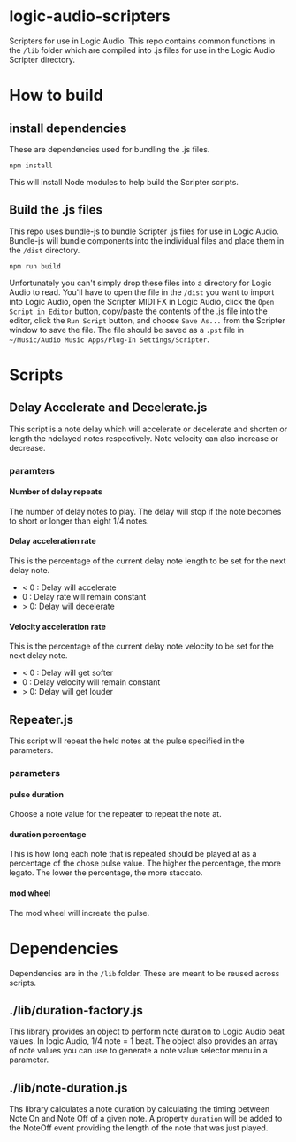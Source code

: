 # logic-audio-scripters
Scripters for use in Logic Audio.  This repo contains common functions in the `/lib` folder which are compiled into .js files for use in the Logic Audio Scripter directory.  

# How to build

## install dependencies

These are dependencies used for bundling the .js files.

```
npm install
```

This will install Node modules to help build the Scripter scripts.

## Build the .js files

This repo uses bundle-js to bundle Scripter .js files for use in Logic Audio.  Bundle-js will bundle components into the individual files and place them in the `/dist` directory.

```
npm run build
```
Unfortunately you can't simply drop these files into a directory for Logic Audio to read.  You'll have to open the file in the `/dist` you want to import into Logic Audio, open the Scripter MIDI FX in Logic Audio, click the `Open Script in Editor` button, copy/paste the contents of the .js file into the editor, click the `Run Script` button, and choose `Save As...` from the Scripter window to save the file. The file should be saved as a `.pst` file in `~/Music/Audio Music Apps/Plug-In Settings/Scripter`.

# Scripts
## Delay Accelerate and Decelerate.js
This script is a note delay which will accelerate or decelerate and shorten or length the ndelayed notes respectively.  Note velocity can also increase or decrease. 

### paramters

#### Number of delay repeats
The number of delay notes to play.  The delay will stop if the note becomes to short or longer than eight 1/4 notes.

#### Delay acceleration rate
This is the percentage of the current delay note length to be set for the next delay note.

* < 0 : Delay will accelerate
* 0 : Delay rate will remain constant
* \> 0: Delay will decelerate

#### Velocity acceleration rate
This is the percentage of the current delay note velocity to be set for the next delay note.

* < 0 : Delay will get softer
* 0 : Delay velocity will remain constant
* \> 0: Delay will get louder

## Repeater.js
This script will repeat the held notes at the pulse specified in the parameters.

### parameters

#### pulse duration
Choose a note value for the repeater to repeat the note at.

#### duration percentage

This is how long each note that is repeated should be played at as a percentage of the chose pulse value.  The higher the percentage, the more legato.  The lower the percentage, the more staccato.

#### mod wheel

The mod wheel will increate the pulse.

# Dependencies

Dependencies are in the `/lib` folder.  These are meant to be reused across scripts.

## ./lib/duration-factory.js

This library provides an object to perform note duration to Logic Audio beat values.  In logic Audio, 1/4 note = 1 beat.  The object also provides an array of note values you can use to generate a note value selector menu in a parameter.

## ./lib/note-duration.js

Ths library calculates a note duration by calculating the timing between Note On and Note Off of a given note.  A property `duration` will be added to the NoteOff event providing the length of the note that was just played.